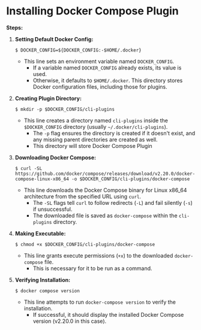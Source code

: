 # Installing Docker Compose Plugin

**Steps:**

1.  **Setting Default Docker Config:**
     
    ```
    $ DOCKER_CONFIG=${DOCKER_CONFIG:-$HOME/.docker}
    
    ```
    
    -   This line sets an environment variable named `DOCKER_CONFIG`.
        -   If a variable named `DOCKER_CONFIG` already exists, its value is used.
        -   Otherwise, it defaults to `$HOME/.docker`. This directory stores Docker configuration files, including those for plugins.
        
2.  **Creating Plugin Directory:**
    
    ```
    $ mkdir -p $DOCKER_CONFIG/cli-plugins
    
    ```

    -   This line creates a directory named `cli-plugins` inside the `$DOCKER_CONFIG` directory (usually `~/.docker/cli-plugins`).
        -   The `-p` flag ensures the directory is created if it doesn't exist, and any missing parent directories are created as well.
        -   This directory will store Docker Compose Plugin
        
3.  **Downloading Docker Compose:**
    
    ```
    $ curl -SL https://github.com/docker/compose/releases/download/v2.20.0/docker-compose-linux-x86_64 -o $DOCKER_CONFIG/cli-plugins/docker-compose
    
    ```
    
    -   This line downloads the Docker Compose binary for Linux x86_64 architecture from the specified URL using `curl`.
        -   The `-SL` flags tell `curl` to follow redirects (`-L`) and fail silently (`-s`) if unsuccessful.
        -   The downloaded file is saved as `docker-compose` within the `cli-plugins` directory.
        
4.  **Making Executable:**
    

    ```
    $ chmod +x $DOCKER_CONFIG/cli-plugins/docker-compose
    
    ```
    
    -   This line grants execute permissions (`+x`) to the downloaded `docker-compose` file.
        -   This is necessary for it to be run as a command.

5.  **Verifying Installation:**
    
    ```
    $ docker compose version
    
    ```
    
    -   This line attempts to run `docker-compose version` to verify the installation.
        -   If successful, it should display the installed Docker Compose version (v2.20.0 in this case).
